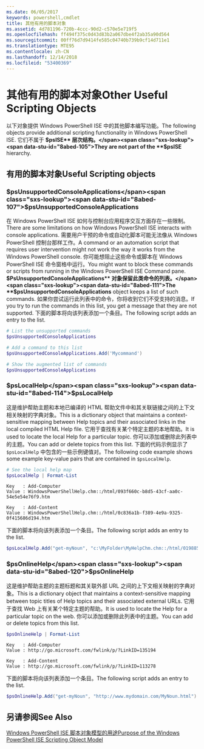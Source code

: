 ```yaml
---
ms.date: 06/05/2017
keywords: powershell,cmdlet
title: 其他有用的脚本对象
ms.assetid: 4d781196-720b-4ccc-90d2-c570e5e719f5
ms.openlocfilehash: ff494f375c0d43d83b2a067dbe4f2ab35a90d564
ms.sourcegitcommit: 00ff76d7d9414fe585c04740b739b9cf14d711e1
ms.translationtype: MTE95
ms.contentlocale: zh-CN
ms.lasthandoff: 12/14/2018
ms.locfileid: "53400369"
---
```

# <a name="other-useful-scripting-objects"></a><span data-ttu-id="8abed-103">其他有用的脚本对象</span><span class="sxs-lookup"><span data-stu-id="8abed-103">Other Useful Scripting Objects</span></span>

<span data-ttu-id="8abed-104">以下对象提供 Windows PowerShell ISE 中的其他脚本编写功能。</span><span class="sxs-lookup"><span data-stu-id="8abed-104">The following objects provide additional scripting functionality in Windows PowerShell ISE.</span></span> <span data-ttu-id="8abed-105">它们不属于 **$psISE** 层次结构。</span><span class="sxs-lookup"><span data-stu-id="8abed-105">They are not part of the **$psISE** hierarchy.</span></span>

## <a name="useful-scripting-objects"></a><span data-ttu-id="8abed-106">有用的脚本对象</span><span class="sxs-lookup"><span data-stu-id="8abed-106">Useful Scripting objects</span></span>

### <a name="psunsupportedconsoleapplications"></a><span data-ttu-id="8abed-107">$psUnsupportedConsoleApplications</span><span class="sxs-lookup"><span data-stu-id="8abed-107">$psUnsupportedConsoleApplications</span></span>

<span data-ttu-id="8abed-108">在 Windows PowerShell ISE 如何与控制台应用程序交互方面存在一些限制。</span><span class="sxs-lookup"><span data-stu-id="8abed-108">There are some limitations on how Windows PowerShell ISE interacts with console applications.</span></span> <span data-ttu-id="8abed-109">需要用户干预的命令或自动化脚本可能无法像从 Windows PowerShell 控制台那样工作。</span><span class="sxs-lookup"><span data-stu-id="8abed-109">A command or an automation script that requires user intervention might not work the way it works from the Windows PowerShell console.</span></span> <span data-ttu-id="8abed-110">你可能想阻止这些命令或脚本在 Windows PowerShell ISE 命令窗格中运行。</span><span class="sxs-lookup"><span data-stu-id="8abed-110">You might want to block these commands or scripts from running in the Windows PowerShell ISE Command pane.</span></span> <span data-ttu-id="8abed-111">**$PsUnsupportedConsoleApplications** 对象保留此类命令的列表。</span><span class="sxs-lookup"><span data-stu-id="8abed-111">The **$psUnsupportedConsoleApplications** object keeps a list of such commands.</span></span> <span data-ttu-id="8abed-112">如果你尝试运行此列表中的命令，你将收到它们不受支持的消息。</span><span class="sxs-lookup"><span data-stu-id="8abed-112">If you try to run the commands in this list, you get a message that they are not supported.</span></span> <span data-ttu-id="8abed-113">下面的脚本将向该列表添加一个条目。</span><span class="sxs-lookup"><span data-stu-id="8abed-113">The following script adds an entry to the list.</span></span>

```powershell
# List the unsupported commands
$psUnsupportedConsoleApplications

# Add a command to this list
$psUnsupportedConsoleApplications.Add('Mycommand')

# Show the augmented list of commands
$psUnsupportedConsoleApplications
```

### <a name="pslocalhelp"></a><span data-ttu-id="8abed-114">$psLocalHelp</span><span class="sxs-lookup"><span data-stu-id="8abed-114">$psLocalHelp</span></span>

<span data-ttu-id="8abed-115">这是维护帮助主题和本地已编译的 HTML 帮助文件中和其关联链接之间的上下文相关映射的字典对象。</span><span class="sxs-lookup"><span data-stu-id="8abed-115">This is a dictionary object that maintains a context-sensitive mapping between Help topics and their associated links in the local compiled HTML Help file.</span></span> <span data-ttu-id="8abed-116">它用于查找有关某个特定主题的本地帮助。</span><span class="sxs-lookup"><span data-stu-id="8abed-116">It is used to locate the local Help for a particular topic.</span></span> <span data-ttu-id="8abed-117">你可以添加或删除此列表中的主题。</span><span class="sxs-lookup"><span data-stu-id="8abed-117">You can add or delete topics from this list.</span></span> <span data-ttu-id="8abed-118">下面的代码示例显示了 `$psLocalHelp` 中包含的一些示例键值对。</span><span class="sxs-lookup"><span data-stu-id="8abed-118">The following code example shows some example key-value pairs that are contained in `$psLocalHelp`.</span></span>

```powershell
# See the local help map
$psLocalHelp | Format-List
```

```output
Key   : Add-Computer
Value : WindowsPowerShellHelp.chm::/html/093f660c-b8d5-43cf-aa0c-54e5e54e76f9.htm

Key   : Add-Content
Value : WindowsPowerShellHelp.chm::/html/0c836a1b-f389-4e9a-9325-0f415686d194.htm
```

<span data-ttu-id="8abed-119">下面的脚本将向该列表添加一个条目。</span><span class="sxs-lookup"><span data-stu-id="8abed-119">The following script adds an entry to the list.</span></span>

```powershell
$psLocalHelp.Add("get-myNoun", "c:\MyFolder\MyHelpChm.chm::/html/0198854a-1298-57ae-aa0c-87b5e5a84712.htm")
```

### <a name="psonlinehelp"></a><span data-ttu-id="8abed-120">$psOnlineHelp</span><span class="sxs-lookup"><span data-stu-id="8abed-120">$psOnlineHelp</span></span>

<span data-ttu-id="8abed-121">这是维护帮助主题的主题标题和其关联外部 URL 之间的上下文相关映射的字典对象。</span><span class="sxs-lookup"><span data-stu-id="8abed-121">This is a dictionary object that maintains a context-sensitive mapping between topic titles of Help topics and their associated external URLs.</span></span> <span data-ttu-id="8abed-122">它用于查找 Web 上有关某个特定主题的帮助。</span><span class="sxs-lookup"><span data-stu-id="8abed-122">It is used to locate the Help for a particular topic on the web.</span></span> <span data-ttu-id="8abed-123">你可以添加或删除此列表中的主题。</span><span class="sxs-lookup"><span data-stu-id="8abed-123">You can add or delete topics from this list.</span></span>

```powershell
$psOnlineHelp | Format-List
```

```output
Key   : Add-Computer
Value : http://go.microsoft.com/fwlink/p/?LinkID=135194

Key   : Add-Content
Value : http://go.microsoft.com/fwlink/p/?LinkID=113278
```

<span data-ttu-id="8abed-124">下面的脚本将向该列表添加一个条目。</span><span class="sxs-lookup"><span data-stu-id="8abed-124">The following script adds an entry to the list.</span></span>

```powershell
$psOnlineHelp.Add("get-myNoun", "http://www.mydomain.com/MyNoun.html")
```

## <a name="see-also"></a><span data-ttu-id="8abed-125">另请参阅</span><span class="sxs-lookup"><span data-stu-id="8abed-125">See Also</span></span>

[<span data-ttu-id="8abed-126">Windows PowerShell ISE 脚本对象模型的用途</span><span class="sxs-lookup"><span data-stu-id="8abed-126">Purpose of the Windows PowerShell ISE Scripting Object Model</span></span>](../components/ise/object-model/Purpose-of-the-Windows-PowerShell-ISE-Scripting-Object-Model.md)
